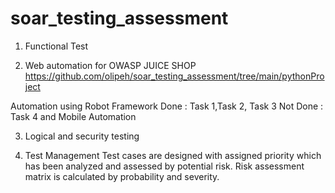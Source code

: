 # soar_testing_assessment
1. Functional Test
   

2. Web automation for OWASP JUICE SHOP 
https://github.com/olipeh/soar_testing_assessment/tree/main/pythonProject

Automation using Robot Framework
Done : Task 1,Task 2, Task 3
Not Done : Task 4 and Mobile Automation


3. Logical and security testing


4. Test Management
Test cases are designed with assigned priority which has been analyzed and assessed by potential risk. 
Risk assessment matrix is calculated by probability and severity. 
